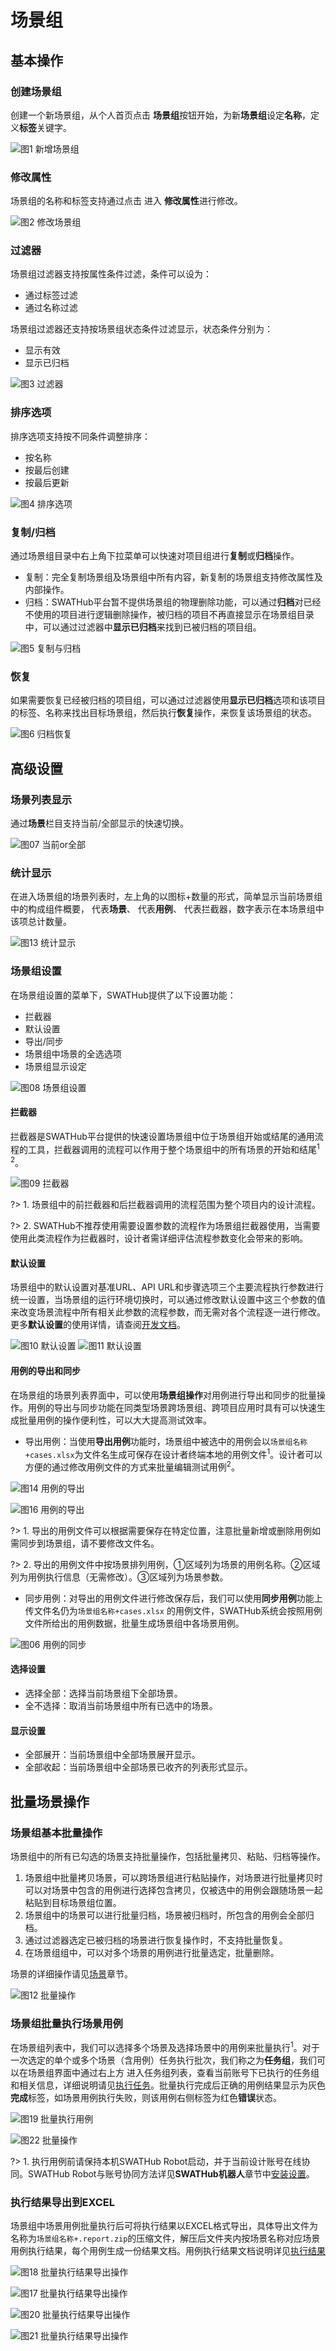 场景组
===

基本操作
---

### 创建场景组

创建一个新场景组，从个人首页点击  <i class = "fa fa-plus"></i> **场景组**按钮开始，为新**场景组**设定**名称**，定义**标签**关键字。

![图1  新增场景组](../assets/img/manual-scenario-group-01.png)

### 修改属性

场景组的名称和标签支持通过点击  <i class = "fa fa-pencil"></i> 进入 **修改属性**进行修改。

![图2  修改场景组](../assets/img/manual-scenario-group-02.png)

### 过滤器

场景组过滤器支持按属性条件过滤，条件可以设为：
* 通过标签过滤
* 通过名称过滤

场景组过滤器还支持按场景组状态条件过滤显示，状态条件分别为：
* 显示有效
* 显示已归档

![图3  过滤器](../assets/img/manual-scenario-group-03.png)

### 排序选项

排序选项支持按不同条件调整排序：
* 按名称
* 按最后创建
* 按最后更新 

![图4  排序选项](../assets/img/manual-scenario-group-04.png)

### 复制/归档
通过场景组目录中右上角下拉菜单可以快速对项目组进行**复制**或**归档**操作。
* 复制：完全复制场景组及场景组中所有内容，新复制的场景组支持修改属性及内部操作。
* 归档：SWATHub平台暂不提供场景组的物理删除功能，可以通过**归档**对已经不使用的项目进行逻辑删除操作，被归档的项目不再直接显示在场景组目录中，可以通过过滤器中**显示已归档**来找到已被归档的项目组。

![图5  复制与归档](../assets/img/manual-scenario-group-05.png)

### 恢复

如果需要恢复已经被归档的项目组，可以通过过滤器使用**显示已归档**选项和该项目的标签、名称来找出目标场景组，然后执行**恢复**操作，来恢复该场景组的状态。

![图6  归档恢复](../assets/img/manual-scenario-group-06.png)


高级设置
---

### 场景列表显示

通过**场景**栏目支持当前/全部显示的快速切换。

![图07  当前or全部](../assets/img/manual-scenario-group-07.png)

### 统计显示

在进入场景组的场景列表时，左上角的以图标+数量的形式，简单显示当前场景组中的构成组件概要， <i class = "fa fa-list"></i> 代表**场景**、  <i class = "fa fa-check-square-o"></i> 代表**用例**、 <i class = "fa fa-indent"></i> 代表拦截器，数字表示在本场景组中该项总计数量。

![图13  统计显示](../assets/img/manual-scenario-group-13.png)

### 场景组设置

在场景组设置的菜单下，SWATHub提供了以下设置功能：
* 拦截器
* 默认设置
* 导出/同步
* 场景组中场景的全选选项
* 场景组显示设定

![图08  场景组设置](../assets/img/manual-scenario-group-08.png)

#### 拦截器

拦截器是SWATHub平台提供的快速设置场景组中位于场景组开始或结尾的通用流程的工具，拦截器调用的流程可以作用于整个场景组中的所有场景的开始和结尾<sup>1</sup> <sup>2</sup>。

![图09  拦截器](../assets/img/manual-scenario-group-09.png)


?> 1. 场景组中的前拦截器和后拦截器调用的流程范围为整个项目内的设计流程。

?> 2. SWATHub不推荐使用需要设置参数的流程作为场景组拦截器使用，当需要使用此类流程作为拦截器时，设计者需详细评估流程参数变化会带来的影响。

#### 默认设置

场景组中的默认设置对基准URL、API URL和步骤选项三个主要流程执行参数进行统一设置，当场景组的运行环境切换时，可以通过修改默认设置中这三个参数的值来改变场景流程中所有相关此参数的流程参数，而无需对各个流程逐一进行修改。更多**默认设置**的使用详情，请查阅[开发文档](/cn/dev/flow_step_option.md)。

![图10  默认设置](../assets/img/manual-scenario-group-10.png)
![图11  默认设置](../assets/img/manual-scenario-group-11.png)

#### 用例的导出和同步

在场景组的场景列表界面中，可以使用**场景组操作**对用例进行导出和同步的批量操作。用例的导出与同步功能在同类型场景跨场景组、跨项目应用时具有可以快速生成批量用例的操作便利性，可以大大提高测试效率。

* 导出用例：当使用**导出用例**功能时，场景组中被选中的用例会以` 场景组名称+cases.xlsx `为文件名生成可保存在设计者终端本地的用例文件<sup>1</sup>。设计者可以方便的通过修改用例文件的方式来批量编辑测试用例<sup>2</sup>。

![图14 用例的导出](../assets/img/manual-scenario-group-14.png)

![图16 用例的导出](../assets/img/manual-scenario-group-16.png)

?> 1. 导出的用例文件可以根据需要保存在特定位置，注意批量新增或删除用例如需同步到场景组，请不要修改文件名。

?> 2. 导出的用例文件中按场景排列用例，①区域列为场景的用例名称。②区域列为用例执行信息（无需修改）。③区域列为场景参数。

* 同步用例：对导出的用例文件进行修改保存后，我们可以使用**同步用例**功能上传文件名仍为` 场景组名称+cases.xlsx ` 的用例文件，SWATHub系统会按照用例文件所给出的用例数据，批量生成场景组中各场景用例。

![图06 用例的同步](../assets/img/manual-scenario-group-15.gif)

#### 选择设置

* 选择全部：选择当前场景组下全部场景。
* 全不选择：取消当前场景组中所有已选中的场景。

#### 显示设置

* 全部展开：当前场景组中全部场景展开显示。
* 全部收起：当前场景组中全部场景已收齐的列表形式显示。

批量场景操作
---

### 场景组基本批量操作

场景组中的所有已勾选的场景支持批量操作，包括批量拷贝、粘贴、归档等操作。
1. 场景组中批量拷贝场景，可以跨场景组进行粘贴操作，对场景进行批量拷贝时可以对场景中包含的用例进行选择包含拷贝，仅被选中的用例会跟随场景一起粘贴到目标场景组位置。
2. 场景组中的场景可以进行批量归档，场景被归档时，所包含的用例会全部归档。
3. 通过过滤器选定已被归档的场景进行恢复操作时，不支持批量恢复。
4. 在场景组组中，可以对多个场景的用例进行批量选定，批量删除。

场景的详细操作请见[场景](design_scenario.md)章节。

![图12  批量操作](../assets/img/manual-scenario-group-12.png)

### 场景组批量执行场景用例

在场景组列表中，我们可以选择多个场景及选择场景中的用例来批量执行<sup>1</sup>。对于一次选定的单个或多个场景（含用例）任务执行批次，我们称之为**任务组**，我们可以在场景组界面中通过右上方 <i class = "fa fa-tasks"></i> 进入任务组列表，查看当前账号下已执行的任务组和相关信息，详细说明请见[执行任务](design_task.md)。批量执行完成后正确的用例结果显示为灰色**完成**标签，如场景用例执行失败，则该用例右侧标签为红色**错误**状态。

![图19 批量执行用例](../assets/img/manual-scenario-group-19.gif)

![图22  批量操作](../assets/img/manual-scenario-group-22.png)

?> 1. 执行用例前请保持本机SWATHub Robot启动，并于当前设计账号在线协同。SWATHub Robot与账号协同方法详见**SWATHub机器人**章节中[安装设置](robot_setup.md)。

### 执行结果导出到EXCEL

场景组中场景用例批量执行后可将执行结果以EXCEL格式导出，具体导出文件为名称为` 场景组名称+.report.zip `的压缩文件，解压后文件夹内按场景名称对应场景用例执行结果，每个用例生成一份结果文档。用例执行结果文档说明详见[执行结果](design_result.md)

![图18  批量执行结果导出操作](../assets/img/manual-scenario-group-18.png)

![图17  批量执行结果导出操作](../assets/img/manual-scenario-group-17.png)

![图20  批量执行结果导出操作](../assets/img/manual-scenario-group-20.png)

![图21  批量执行结果导出操作](../assets/img/manual-scenario-group-21.png)